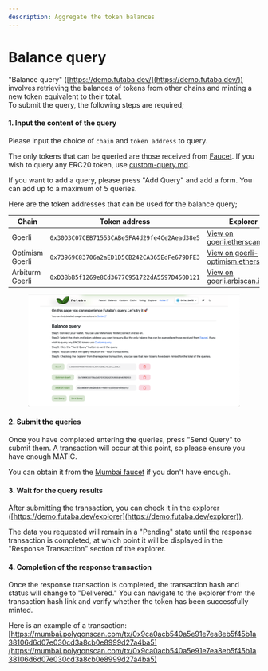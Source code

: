 ```yaml
---
description: Aggregate the token balances
---
```


# Balance query

"Balance query" ([https://demo.futaba.dev/](https://demo.futaba.dev/)) involves retrieving the balances of tokens from other chains and minting a new token equivalent to their total.\
To submit the query, the following steps are required;

#### 1. Input the content of the query

Please input the choice of `chain` and `token address` to query.

The only tokens that can be queried are those received from [Faucet](https://demo.futaba.dev/faucet). If you wish to query any ERC20 token, use [custom-query.md](custom-query.md "mention").

If you want to add a query, please press "Add Query" and add a form. You can add up to a maximum of 5 queries.

Here are the token addresses that can be used for the balance query;

<table><thead><tr><th width="185">Chain</th><th width="322">Token address</th><th>Explorer</th></tr></thead><tbody><tr><td>Goerli</td><td><code>0x30D3C07CEB71553CABe5FA4d29fe4Ce2Aead38e5</code></td><td><a href="https://goerli.etherscan.io/address/0x30D3C07CEB71553CABe5FA4d29fe4Ce2Aead38e5">View on goerli.etherscan.io</a></td></tr><tr><td>Optimism Goerli</td><td><code>0x73969C83706a2aED1D5CB242CA365EdFe679DFE3</code></td><td><a href="https://goerli-optimism.etherscan.io/address/0x73969C83706a2aED1D5CB242CA365EdFe679DFE3">View on goerli-optimism.etherscan.io</a></td></tr><tr><td>Arbiturm Goerli</td><td><code>0xD3BbB5f1269e8Cd3677C951722dA5597D450D121</code></td><td><a href="https://goerli.arbiscan.io/address/0xD3BbB5f1269e8Cd3677C951722dA5597D450D121">View on goerli.arbiscan.io</a></td></tr></tbody></table>

<figure><img src="../../.gitbook/assets/balance_query" alt=""><figcaption></figcaption></figure>

#### 2. Submit the queries

Once you have completed entering the queries, press "Send Query" to submit them. A transaction will occur at this point, so please ensure you have enough MATIC.

You can obtain it from the [Mumbai faucet](https://mumbaifaucet.com/) if you don't have enough.

#### 3. Wait for the query results

After submitting the transaction, you can check it in the explorer ([https://demo.futaba.dev/explorer](https://demo.futaba.dev/explorer)).

The data you requested will remain in a "Pending" state until the response transaction is completed, at which point it will be displayed in the "Response Transaction" section of the explorer.

#### 4. Completion of the response transaction

Once the response transaction is completed, the transaction hash and status will change to "Delivered." You can navigate to the explorer from the transaction hash link and verify whether the token has been successfully minted.

Here is an example of a transaction: [https://mumbai.polygonscan.com/tx/0x9ca0acb540a5e91e7ea8eb5f45b1a38106d6d07e030cd3a8cb0e8999d27a4ba5](https://mumbai.polygonscan.com/tx/0x9ca0acb540a5e91e7ea8eb5f45b1a38106d6d07e030cd3a8cb0e8999d27a4ba5)
